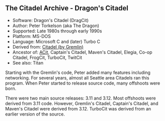 The Citadel Archive - Dragon's Citadel
---------------------------------------

* Software: Dragon's Citadel (DragCit)
* Author: Peter Torkelson (aka The Dragon)
* Supported: Late 1980s through early 1990s
* Platform: MS-DOS
* Language: Microsoft C and (later) Turbo C
* Derived from: [Citadel (by Gremlin)](https://github.com/dylancarlson/gremcit)
* Ancestor of: [ACit](https://github.com/dylancarlson/acit), Captain's Citadel, Maven's Citadel, Elegia, Co-op Citadel, FrogCit, TurboCit, TwitCit
* See also: Titan

Starting with the Gremlin's code, Peter added many features including
networking. For several years, almost all Seattle area Citadels ran this
program. When Peter started to release source code, many offshoots were
born.

There were two main source releases: 3.11 and 3.12. Most offshoots were
derived from 3.11 code. However, Gremlin's Citadel, Captain's Citadel,
and Maven's Citadel were derived from 3.12. TurboCit was derived from an
earlier version of the source.
